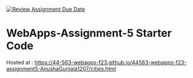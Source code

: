 [![Review Assignment Due Date](https://classroom.github.com/assets/deadline-readme-button-24ddc0f5d75046c5622901739e7c5dd533143b0c8e959d652212380cedb1ea36.svg)](https://classroom.github.com/a/7kKA03Up)
# WebApps-Assignment-5 Starter Code
Hosted at : https://44-563-webapps-f23.github.io/44563-webapps-f23-assignment5-AnushaGurijala1207/cities.html
